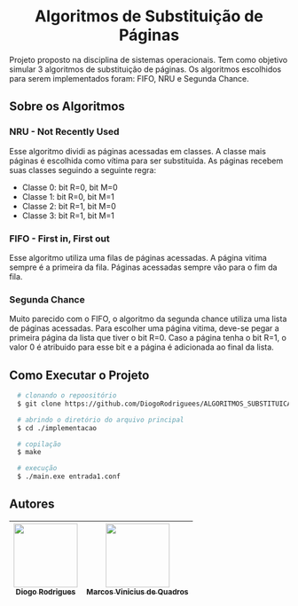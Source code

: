 <h1 align="center">Algoritmos de Substituição de Páginas</h1>
Projeto proposto na disciplina de sistemas operacionais. Tem como objetivo simular 3 algoritmos de substituição de páginas.
Os algoritmos escolhidos para serem implementados foram: FIFO, NRU e Segunda Chance.

## Sobre os Algoritmos
### NRU - Not Recently Used
Esse algoritmo dividi as páginas acessadas em classes. A classe mais páginas é escolhida como vítima para ser substituida. As páginas recebem suas classes seguindo a seguinte regra:
* Classe 0: bit R=0, bit M=0
* Classe 1: bit R=0, bit M=1
* Classe 2: bit R=1, bit M=0
* Classe 3: bit R=1, bit M=1

### FIFO - First in, First out
Esse algoritmo utiliza uma filas de páginas acessadas. A página vitima sempre é a primeira da fila. Páginas acessadas sempre vão para o fim da fila.

### Segunda Chance
Muito parecido com o FIFO, o algoritmo da segunda chance utiliza uma lista de páginas acessadas. Para escolher uma página vitima, deve-se pegar a primeira página da lista que tiver o bit R=0. Caso a página tenha o bit R=1, o valor 0 é atribuido para esse bit e a página é adicionada ao final da lista.


## Como Executar o Projeto
```bash
  # clonando o repoositório
  $ git clone https://github.com/DiogoRodriguees/ALGORITMOS_SUBSTITUICAO_PAGINAS.git

  # abrindo o diretório do arquivo principal
  $ cd ./implementacao

  # copilação
  $ make

  # execução
  $ ./main.exe entrada1.conf
```
## Autores

| [<img src="https://avatars.githubusercontent.com/diogorodriguees" width=115><br><sub>Diogo Rodrigues</sub>](https://github.com/diogorodriguees) |  [<img src="https://avatars.githubusercontent.com/MarcosQuadross" width=115><br><sub>Marcos Vinicius de Quadros</sub>](https://github.com/MarcosQuadross) | 
| :---: | :---: | 
